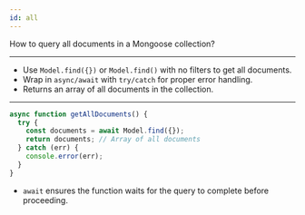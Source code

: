 ```yaml
---
id: all
---
```


How to query all documents in a Mongoose collection?

---

- Use `Model.find({})` or `Model.find()` with no filters to get all documents.
- Wrap in `async/await` with `try/catch` for proper error handling.
- Returns an array of all documents in the collection.

---

```js
async function getAllDocuments() {
  try {
    const documents = await Model.find({});
    return documents; // Array of all documents
  } catch (err) {
    console.error(err);
  }
}
```

- `await` ensures the function waits for the query to complete before proceeding.